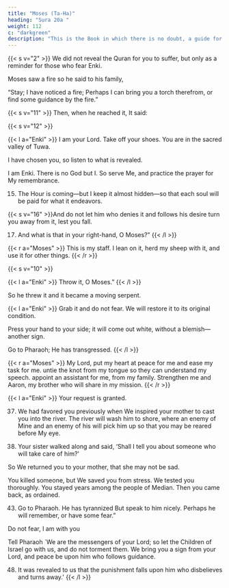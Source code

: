 ```yaml
---
title: "Moses (Ta-Ha)"
heading: "Sura 20a "
weight: 112
c: "darkgreen"
description: "This is the Book in which there is no doubt, a guide for the righteous."
---
```



<!-- 1. Ta, Ha. -->{{< s v="2" >}}  We did not reveal the Quran for you to suffer, but only as a reminder for those who fear Enki.

<!-- revelation from He who created the earth and the high heavens. -->
<!-- 4. A
The Most Merciful; on the Throne He set-
tled. -->
<!-- 6. To Enki belongs everything in the heavens
and the earth, and everything between them,
and everything beneath the soil.
7. If you speak aloud—He knows the secret,
and the most hidden.

8. Enki, there is no god but He, His are the
Most Beautiful Names.{{< s v="5" >}} {{< s v="9" >}}  Has
the story of Moses reached you? -->

Moses saw a fire so he said to his family,

“Stay; I have noticed a fire; Perhaps I can bring you a torch therefrom, or find some guidance by the fire.”

{{< s v="11" >}}  Then, when he reached it, It said: 

{{< s v="12" >}}

{{< l a="Enki" >}}
I am your Lord. Take off your shoes. You are in the sacred valley of Tuwa.

I have chosen you, so listen to what is revealed.

I am Enki. There is no God but I. So serve Me, and practice the prayer for My remembrance.

15. The Hour is coming—but I keep it almost hidden—so that each soul will be paid for what it endeavors.

{{< s v="16" >}}And do not let him who denies it and follows his desire turn you away from it, lest you fall.

17. And what is that in your right-hand, O Moses?”
{{< /l >}}


{{< r a="Moses" >}}
This is my staff. I lean on it, herd my sheep with it, and use it for other things.
{{< /r >}}

{{< s v="10" >}} 

{{< l a="Enki" >}}
Throw it, O Moses.”
{{< /l >}}

So he threw it and it became a moving serpent.

{{< l a="Enki" >}}
Grab it and do not fear. We will restore it to its original condition.

Press your hand to your side; it will come out white, without a blemish—another
sign.

<!-- 20.
23. That We may show you some of Our greatest signs. -->

Go to Pharaoh; He has transgressed.
{{< /l >}}


{{< r a="Moses" >}}
My Lord, put my heart at peace for me and ease my task for me. untie the knot from my tongue so they can understand my  speech.
appoint an assistant for me, from my family. Strengthen me and Aaron, my brother who will share in my mission.
{{< /r >}}
<!-- 33. That we may glorify You much.
34. And remember You much.
35. You
are always watching over us.” -->

{{< l a="Enki" >}}
Your request is granted. 

37. We had favored you previously when We inspired your mother to cast you into the river. The river will wash him to shore, where an enemy of Mine and an enemy of his will pick him up so that you may be reared before My eye.

40. Your sister walked along and said, ‘Shall I tell you about someone who will take care of him?' 

So We returned you to your mother, that she may not be sad. 

You killed someone, but We saved you from stress. We tested you thoroughly. You stayed years among the people of Median. Then you came back, as ordained.

43. Go to Pharaoh. He has tyrannized But speak to him nicely. Perhaps he will remember, or have some fear.”

Do not fear, I am with you

Tell Pharaoh `We are the messengers of your Lord; so let the Children of Israel go with us, and do not torment them.
We bring you a sign from your Lord, and peace be upon him who follows guidance.

48. It was revealed to us that the punishment falls upon him who disbelieves and turns away.'
{{< /l >}}


